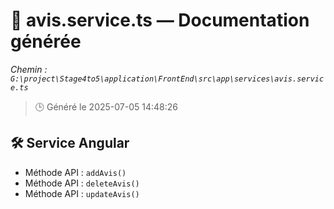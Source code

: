 # 📄 avis.service.ts — Documentation générée
*Chemin : `G:\project\Stage4to5\application\FrontEnd\src\app\services\avis.service.ts`*

> 🕒 Généré le 2025-07-05 14:48:26

## 🛠️ Service Angular
- Méthode API : `addAvis()`
- Méthode API : `deleteAvis()`
- Méthode API : `updateAvis()`
